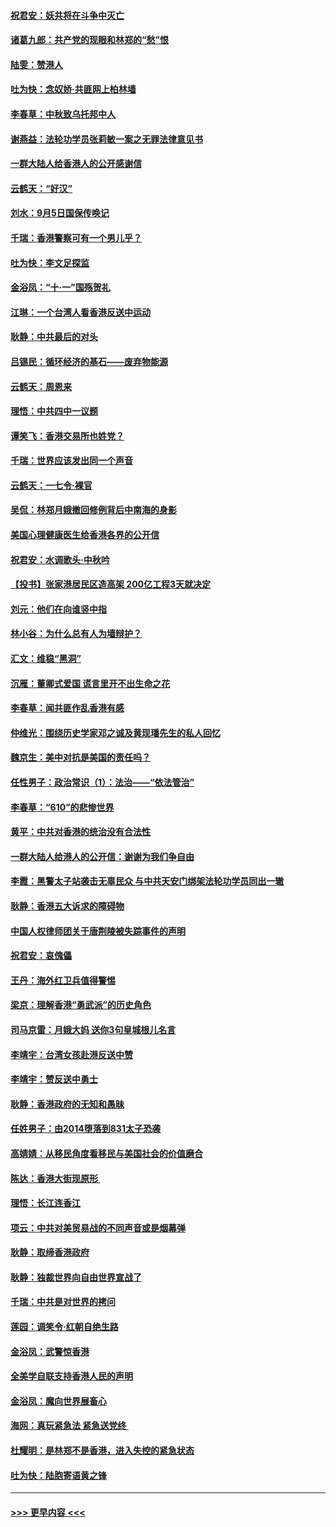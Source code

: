 #### [祝君安：妖共将在斗争中灭亡](../pages/nsc993/n11520950.md?t=09141700) 
#### [诸葛九郎：共产党的现眼和林郑的“愁”恨](../pages/nsc993/n11520625.md?t=09141700) 
#### [陆雯：赞港人](../pages/nsc993/n11520609.md?t=09141700) 
#### [吐为快：念奴娇‧共匪网上柏林墙](../pages/nsc993/n11519122.md?t=09141700) 
#### [李春草：中秋致乌托邦中人](../pages/nsc993/n11518776.md?t=09141700) 
#### [谢燕益：法轮功学员张莉敏一案之无罪法律意见书](../pages/nsc993/n11517600.md?t=09141700) 
#### [一群大陆人给香港人的公开感谢信](../pages/nsc993/n11514797.md?t=09141700) 
#### [云鹤天：“好汉”](../pages/nsc993/n11513536.md?t=09141700) 
#### [刘水：9月5日国保传唤记](../pages/nsc993/n11513460.md?t=09141700) 
#### [千瑞：香港警察可有一个男儿乎？](../pages/nsc993/n11513109.md?t=09141700) 
#### [吐为快：李文足探监](../pages/nsc993/n11509622.md?t=09141700) 
#### [金浴凤：“十‧一”国殇贺礼](../pages/nsc993/n11509593.md?t=09141700) 
#### [江琳：一个台湾人看香港反送中运动](../pages/nsc993/n11509211.md?t=09141700) 
#### [耿静：中共最后的对头](../pages/nsc993/n11508308.md?t=09141700) 
#### [吕锡民：循环经济的基石——废弃物能源](../pages/nsc993/n11508212.md?t=09141700) 
#### [云鹤天：周恩来](../pages/nsc993/n11508055.md?t=09141700) 
#### [理悟：中共四中一议题](../pages/nsc993/n11507782.md?t=09141700) 
#### [谭笑飞：香港交易所也姓党？](../pages/nsc993/n11507753.md?t=09141700) 
#### [千瑞：世界应该发出同一个声音](../pages/nsc993/n11507290.md?t=09141700) 
#### [云鹤天：一七令‧裸官](../pages/nsc993/n11507177.md?t=09141700) 
#### [吴侃：林郑月娥撤回修例背后中南海的身影](../pages/nsc993/n11506876.md?t=09141700) 
#### [美国心理健康医生给香港各界的公开信](../pages/nsc993/n11506809.md?t=09141700) 
#### [祝君安：水调歌头‧中秋吟](../pages/nsc993/n11506758.md?t=09141700) 
#### [【投书】张家港居民区造高架 200亿工程3天就决定](../pages/nsc993/n11506682.md?t=09141700) 
#### [刘元：他们在向谁竖中指](../pages/nsc993/n11505384.md?t=09141700) 
#### [林小谷：为什么总有人为墙辩护？](../pages/nsc993/n11505226.md?t=09141700) 
#### [汇文：维稳“黑洞”](../pages/nsc993/n11504347.md?t=09141700) 
#### [沉雁：董卿式爱国 谎言里开不出生命之花](../pages/nsc993/n11503215.md?t=09141700) 
#### [李春草：闻共匪作乱香港有感](../pages/nsc993/n11503072.md?t=09141700) 
#### [仲维光：围绕历史学家邓之诚及黄现璠先生的私人回忆](../pages/nsc993/n11501330.md?t=09141700) 
#### [魏京生：美中对抗是美国的责任吗？](../pages/nsc993/n11500723.md?t=09141700) 
#### [任性男子：政治常识（1）：法治——“依法管治”](../pages/nsc993/n11500791.md?t=09141700) 
#### [李春草：“610”的悲惨世界](../pages/nsc993/n11501141.md?t=09141700) 
#### [黄平：中共对香港的统治没有合法性](../pages/nsc993/n11499473.md?t=09141700) 
#### [一群大陆人给港人的公开信：谢谢为我们争自由](../pages/nsc993/n11500402.md?t=09141700) 
#### [李霞：黑警太子站袭击无辜民众 与中共天安门绑架法轮功学员同出一辙](../pages/nsc993/n11499805.md?t=09141700) 
#### [耿静：香港五大诉求的障碍物](../pages/nsc993/n11497578.md?t=09141700) 
#### [中国人权律师团关于唐荆陵被失踪事件的声明](../pages/nsc993/n11500014.md?t=09141700) 
#### [祝君安：哀傀儡](../pages/nsc993/n11499776.md?t=09141700) 
#### [王丹：海外红卫兵值得警惕](../pages/nsc993/n11498138.md?t=09141700) 
#### [梁京：理解香港“勇武派”的历史角色](../pages/nsc993/n11498006.md?t=09141700) 
#### [司马京雷：月娥大妈  送你3句皇城根儿名言](../pages/nsc993/n11497885.md?t=09141700) 
#### [李靖宇：台湾女孩赴港反送中赞](../pages/nsc993/n11497721.md?t=09141700) 
#### [李靖宇：赞反送中勇士](../pages/nsc993/n11497452.md?t=09141700) 
#### [耿静：香港政府的无知和愚昧](../pages/nsc993/n11494238.md?t=09141700) 
#### [任姓男子：由2014堕落到831太子恐袭](../pages/nsc993/n11496683.md?t=09141700) 
#### [高婧婧：从移民角度看移民与美国社会的价值磨合](../pages/nsc993/n11495757.md?t=09141700) 
#### [陈达：香港大街现原形 ](../pages/nsc993/n11495441.md?t=09141700) 
#### [理悟：长江连香江](../pages/nsc993/n11495377.md?t=09141700) 
#### [项云：中共对美贸易战的不同声音或是烟幕弹](../pages/nsc993/n11494929.md?t=09141700) 
#### [耿静：取缔香港政府](../pages/nsc993/n11494218.md?t=09141700) 
#### [耿静：独裁世界向自由世界宣战了](../pages/nsc993/n11494190.md?t=09141700) 
#### [千瑞：中共是对世界的拷问](../pages/nsc993/n11493021.md?t=09141700) 
#### [莲园：调笑令‧红朝自绝生路](../pages/nsc993/n11493011.md?t=09141700) 
#### [金浴凤：武警惊香港](../pages/nsc993/n11492994.md?t=09141700) 
#### [全美学自联支持香港人民的声明](../pages/nsc993/n11492630.md?t=09141700) 
#### [金浴凤：魔向世界展畜心](../pages/nsc993/n11492599.md?t=09141700) 
#### [海网：真玩紧急法 紧急送党终 ](../pages/nsc993/n11492535.md?t=09141700) 
#### [杜耀明：是林郑不是香港，进入失控的紧急状态](../pages/nsc993/n11491420.md?t=09141700) 
#### [吐为快：陆胞寄语黄之锋](../pages/nsc993/n11491117.md?t=09141700) 

----
#### [ >>> 更早内容 <<< ](../indexes/nsc993-earlier.md)

